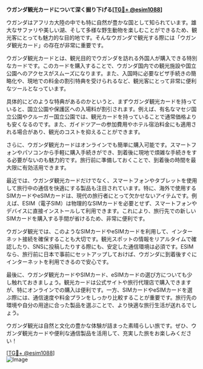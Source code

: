**ウガンダ観光カードについて深く掘り下げる[[TG💪+ @esim1088](https://t.me/s/esim1088)]**

ウガンダはアフリカ大陸の中でも特に自然が豊かな国として知られています。雄大なサファリや美しい湖、そして多様な野生動物を楽しむことができるため、観光客にとっても魅力的な目的地です。そんなウガンダで観光する際には「ウガンダ観光カード」の存在が非常に重要です。

ウガンダ観光カードとは、観光目的でウガンダを訪れる外国人が購入できる特別なカードです。このカードを購入することで、ウガンダ国内での観光施設や国立公園へのアクセスがスムーズになります。また、入国時に必要なビザ手続きの簡略化や、現地での料金の割引特典を受けられるなど、観光客にとって非常に便利なツールとなっています。

具体的にどのような特典があるのかというと、まずウガンダ観光カードを持っていると、国立公園や保護区への入場料が割引されます。例えば、有名なマセジ国立公園やクルーガー国立公園では、観光カードを持っていることで通常価格よりも安くなるのです。また、ガイドツアーの参加費用やホテル宿泊料金にも適用される場合があり、観光のコストを抑えることができます。

さらに、ウガンダ観光カードはオンラインでも簡単に購入可能です。スマートフォンやパソコンから手軽に購入手続きができ、到着後に現地で煩雑な手続きをする必要がないのも魅力的です。旅行前に準備しておくことで、到着後の時間を最大限に有効活用できます。

最近では、ウガンダ観光カードだけでなく、スマートフォンやタブレットを使用して旅行中の通信を快適にする製品も注目されています。特に、海外で使用するSIMカードやeSIMカードは、現代の旅行者にとって欠かせないアイテムです。例えば、ESIM（電子SIM）は物理的なSIMカードを必要とせず、スマートフォンやデバイスに直接インストールして利用できます。これにより、旅行先での新しいSIMカードを購入する手間が省けるため、非常に便利です。

ウガンダ観光では、このようなSIMカードやeSIMカードを利用して、インターネット接続を確保することも大切です。観光スポットの情報をリアルタイムで確認したり、SNSに投稿したりする際にも、安定した通信環境は必須です。ESIMなら、旅行前に日本で事前にセットアップしておけば、ウガンダに到着後すぐにインターネットを利用できるので安心です。

最後に、ウガンダ観光カードやSIMカード、eSIMカードの選び方についても少し触れておきましょう。観光カードは公式サイトや旅行代理店で購入できますが、特にオンラインでの購入は便利です。一方、SIMカードやeSIMカードを選ぶ際には、通信速度や料金プランをしっかり比較することが重要です。旅行先の環境や自分の用途に合った製品を選ぶことで、より快適な旅行生活が送れるでしょう。

ウガンダ観光は自然と文化の豊かな体験が詰まった素晴らしい旅です。ぜひ、ウガンダ観光カードや便利な通信製品を活用して、充実した旅をお楽しみください！

[[TG💪+ @esim1088](https://t.me/s/esim1088)]  
![Image](https://i.postimg.cc/Y0z9fWf4/image.png)